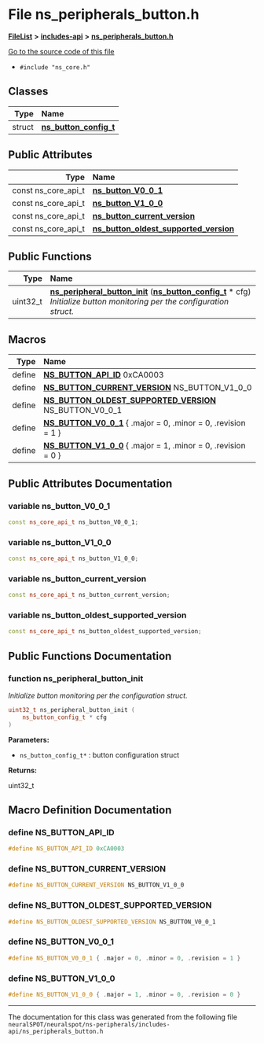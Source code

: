 

# File ns\_peripherals\_button.h



[**FileList**](files.md) **>** [**includes-api**](dir_fe04d02a8bfca0247bd216a75646089c.md) **>** [**ns\_peripherals\_button.h**](ns__peripherals__button_8h.md)

[Go to the source code of this file](ns__peripherals__button_8h_source.md)



* `#include "ns_core.h"`















## Classes

| Type | Name |
| ---: | :--- |
| struct | [**ns\_button\_config\_t**](structns__button__config__t.md) <br> |






## Public Attributes

| Type | Name |
| ---: | :--- |
|  const ns\_core\_api\_t | [**ns\_button\_V0\_0\_1**](#variable-ns_button_v0_0_1)  <br> |
|  const ns\_core\_api\_t | [**ns\_button\_V1\_0\_0**](#variable-ns_button_v1_0_0)  <br> |
|  const ns\_core\_api\_t | [**ns\_button\_current\_version**](#variable-ns_button_current_version)  <br> |
|  const ns\_core\_api\_t | [**ns\_button\_oldest\_supported\_version**](#variable-ns_button_oldest_supported_version)  <br> |
















## Public Functions

| Type | Name |
| ---: | :--- |
|  uint32\_t | [**ns\_peripheral\_button\_init**](#function-ns_peripheral_button_init) ([**ns\_button\_config\_t**](structns__button__config__t.md) \* cfg) <br>_Initialize button monitoring per the configuration struct._  |



























## Macros

| Type | Name |
| ---: | :--- |
| define  | [**NS\_BUTTON\_API\_ID**](ns__peripherals__button_8h.md#define-ns_button_api_id)  0xCA0003<br> |
| define  | [**NS\_BUTTON\_CURRENT\_VERSION**](ns__peripherals__button_8h.md#define-ns_button_current_version)  NS\_BUTTON\_V1\_0\_0<br> |
| define  | [**NS\_BUTTON\_OLDEST\_SUPPORTED\_VERSION**](ns__peripherals__button_8h.md#define-ns_button_oldest_supported_version)  NS\_BUTTON\_V0\_0\_1<br> |
| define  | [**NS\_BUTTON\_V0\_0\_1**](ns__peripherals__button_8h.md#define-ns_button_v0_0_1)      { .major = 0, .minor = 0, .revision = 1 }<br> |
| define  | [**NS\_BUTTON\_V1\_0\_0**](ns__peripherals__button_8h.md#define-ns_button_v1_0_0)      { .major = 1, .minor = 0, .revision = 0 }<br> |

## Public Attributes Documentation




### variable ns\_button\_V0\_0\_1 

```C++
const ns_core_api_t ns_button_V0_0_1;
```






### variable ns\_button\_V1\_0\_0 

```C++
const ns_core_api_t ns_button_V1_0_0;
```






### variable ns\_button\_current\_version 

```C++
const ns_core_api_t ns_button_current_version;
```






### variable ns\_button\_oldest\_supported\_version 

```C++
const ns_core_api_t ns_button_oldest_supported_version;
```



## Public Functions Documentation




### function ns\_peripheral\_button\_init 

_Initialize button monitoring per the configuration struct._ 
```C++
uint32_t ns_peripheral_button_init (
    ns_button_config_t * cfg
) 
```





**Parameters:**


* `ns_button_config_t*` : button configuration struct



**Returns:**

uint32\_t 





        
## Macro Definition Documentation





### define NS\_BUTTON\_API\_ID 

```C++
#define NS_BUTTON_API_ID 0xCA0003
```






### define NS\_BUTTON\_CURRENT\_VERSION 

```C++
#define NS_BUTTON_CURRENT_VERSION NS_BUTTON_V1_0_0
```






### define NS\_BUTTON\_OLDEST\_SUPPORTED\_VERSION 

```C++
#define NS_BUTTON_OLDEST_SUPPORTED_VERSION NS_BUTTON_V0_0_1
```






### define NS\_BUTTON\_V0\_0\_1 

```C++
#define NS_BUTTON_V0_0_1 { .major = 0, .minor = 0, .revision = 1 }
```






### define NS\_BUTTON\_V1\_0\_0 

```C++
#define NS_BUTTON_V1_0_0 { .major = 1, .minor = 0, .revision = 0 }
```




------------------------------
The documentation for this class was generated from the following file `neuralSPOT/neuralspot/ns-peripherals/includes-api/ns_peripherals_button.h`

